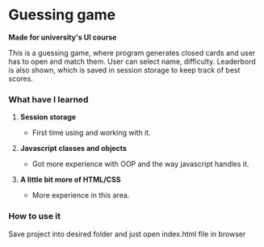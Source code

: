 # Guessing game
<b>Made for university's UI course</b>

This is a guessing game, where program generates closed cards and user has to open and match them. User can select name, difficulty. Leaderbord is also shown, which is saved in session storage to keep track of best scores.

### What have I learned

1. **Session storage**
   - First time using and working with it.

2. **Javascript classes and objects**
   - Got more experience with OOP and the way javascript handles it.

3. **A little bit more of HTML/CSS**
   - More experience in this area.

### How to use it
Save project into desired folder and just open index.html file in browser